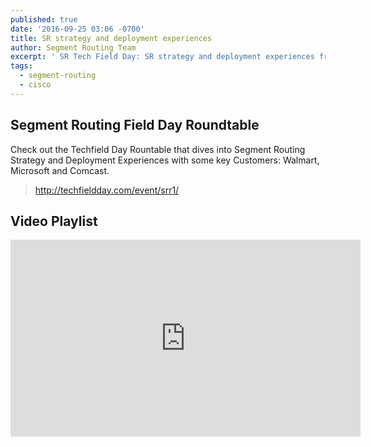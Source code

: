 ```yaml
---
published: true
date: '2016-09-25 03:06 -0700'
title: SR strategy and deployment experiences
author: Segment Routing Team
excerpt: ' SR Tech Field Day: SR strategy and deployment experiences from Walmart, Microsoft and Comcast'
tags:
  - segment-routing
  - cisco
---
```

   
     
       
       
## Segment Routing Field Day Roundtable

Check out the Techfield Day Rountable that dives into Segment Routing Strategy and Deployment Experiences with some key Customers: Walmart, Microsoft and Comcast.

>http://techfieldday.com/event/srr1/


## Video Playlist 

<iframe width="560" height="315" src="https://www.youtube.com/embed/videoseries?list=PLinuRwpnsHacUlfUCrVstvpzURnK_M3iI" frameborder="0" allowfullscreen></iframe>
